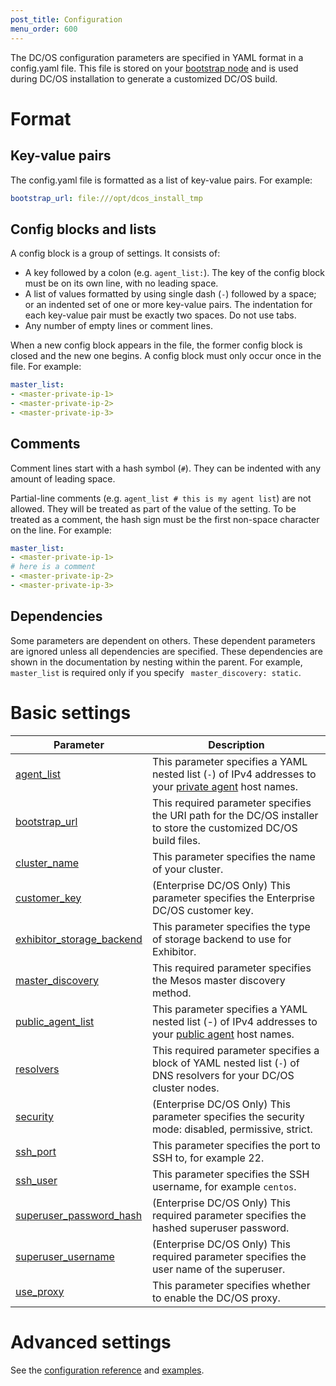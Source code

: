 ```yaml
---
post_title: Configuration
menu_order: 600
---
```


The DC/OS configuration parameters are specified in YAML format in a config.yaml file. This file is stored on your [bootstrap node](/docs/1.10/installing/custom/system-requirements/#bootstrap-node) and is used during DC/OS installation to generate a customized DC/OS build.

# Format

## Key-value pairs
The config.yaml file is formatted as a list of key-value pairs. For example:

```yaml
bootstrap_url: file:///opt/dcos_install_tmp
```

## Config blocks and lists
A config block is a group of settings. It consists of:

- A key followed by a colon (e.g. `agent_list:`). The key of the config block must be on its own line, with no leading space.
- A list of values formatted by using single dash (`-`) followed by a space; or an indented set of one or more key-value pairs. The indentation for each key-value pair must be exactly two spaces. Do not use tabs.
- Any number of empty lines or comment lines.

When a new config block appears in the file, the former config block is closed and the new one begins. A config block must only occur once in the file. For example:

```yaml
master_list:
- <master-private-ip-1>
- <master-private-ip-2>
- <master-private-ip-3>
```

## Comments
Comment lines start with a hash symbol (`#`). They can be indented with any amount of leading space.

Partial-line comments (e.g. `agent_list # this is my agent list`) are not allowed. They will be treated as part of the value of the setting. To be treated as a comment, the hash sign must be the first non-space character on the line. For example:

```yaml
master_list:
- <master-private-ip-1>
# here is a comment
- <master-private-ip-2>
- <master-private-ip-3>
```

## Dependencies
Some parameters are dependent on others. These dependent parameters are ignored unless all dependencies are specified. These dependencies are shown in the documentation by nesting within the parent. For example, `master_list` is required only if you specify ` master_discovery: static`.

# Basic settings

| Parameter                              | Description                                                                                                                                               |
|----------------------------------------|-----------------------------------------------------------------------------------------------------------------------------------------------------------|
| [agent_list](/docs/1.10/installing/custom/configuration/configuration-parameters/#agent_list)      | This parameter specifies a YAML nested list (`-`) of IPv4 addresses to your [private agent](/1.10/overview/concepts/#private-agent-node) host names.                  |
| [bootstrap_url](/docs/1.10/installing/custom/configuration/configuration-parameters/#bootstrap_url)                          | This required parameter specifies the URI path for the DC/OS installer to store the customized DC/OS build files.                                         |
| [cluster_name](/docs/1.10/installing/custom/configuration/configuration-parameters/#cluster_name)                           | This parameter specifies the name of your cluster.    |
| [customer_key](/docs/1.10/installing/custom/configuration/configuration-parameters/#customer_key)                  | (Enterprise DC/OS Only) This parameter specifies the Enterprise DC/OS customer key.   |
| [exhibitor_storage_backend](/docs/1.10/installing/custom/configuration/configuration-parameters/#exhibitor_storage_backend)         | This parameter specifies the type of storage backend to use for Exhibitor.          |
| [master_discovery](/docs/1.10/installing/custom/configuration/configuration-parameters/#master_discovery)                          | This required parameter specifies the Mesos master discovery method.         |
| [public_agent_list](/docs/1.10/installing/custom/configuration/configuration-parameters/#public_agent_list)       | This parameter specifies a YAML nested list (-) of IPv4 addresses to your [public agent](/docs/1.10/overview/concepts/#public-agent-node) host names.    |
| [resolvers](/docs/1.10/installing/custom/configuration/configuration-parameters/#resolvers)       | This required parameter specifies a block of YAML nested list (`-`) of DNS resolvers for your DC/OS cluster nodes.   |
| [security](/docs/1.10/installing/custom/configuration/configuration-parameters/#security)                           | (Enterprise DC/OS Only) This parameter specifies the security mode: disabled, permissive, strict.  |
| [ssh_port](/docs/1.10/installing/custom/configuration/configuration-parameters/#ssh_port)                           | This parameter specifies the port to SSH to, for example 22.          |
| [ssh_user](/docs/1.10/installing/custom/configuration/configuration-parameters/#ssh_user)                           | This parameter specifies the SSH username, for example `centos`.     |
| [superuser_password_hash](/docs/1.10/installing/custom/configuration/configuration-parameters/#superuser_password_hash)            | (Enterprise DC/OS Only) This required parameter specifies the hashed superuser password.      |
| [superuser_username](/docs/1.10/installing/custom/configuration/configuration-parameters/#superuser_username)               | (Enterprise DC/OS Only) This required parameter specifies the user name of the superuser.    |
| [use_proxy](/docs/1.10/installing/custom/configuration/configuration-parameters/#use_proxy)        | This parameter specifies whether to enable the DC/OS proxy.     |


# Advanced settings

See the [configuration reference](/docs/1.10/installing/custom/configuration/configuration-parameters/) and [examples](/docs/1.10/installing/custom/configuration/examples/).